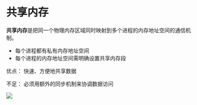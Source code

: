 # 共享内存

**共享内存**是把同一个物理内存区域同时映射到多个进程的内存地址空间的通信机制。

- 每个进程都有私有内存地址空间
- 每个进程的内存地址空间需明确设置共享内存段

优点： 快速、方便地共享数据

不足： 必须用额外的同步机制来协调数据访问

![](https://pic.existorlive.cn/%E6%88%AA%E5%B1%8F2020-10-10%20%E4%B8%8A%E5%8D%885.42.13.png)


